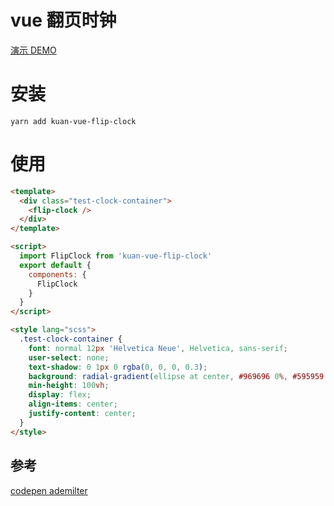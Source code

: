# vue 翻页时钟

[演示 DEMO](https://www.kuan1.top/kuan-vue-flip-clock/)

# 安装

```
yarn add kuan-vue-flip-clock
```

# 使用

```html
<template>
  <div class="test-clock-container">
    <flip-clock />
  </div>
</template>

<script>
  import FlipClock from 'kuan-vue-flip-clock'
  export default {
    components: {
      FlipClock
    }
  }
</script>

<style lang="scss">
  .test-clock-container {
    font: normal 12px 'Helvetica Neue', Helvetica, sans-serif;
    user-select: none;
    text-shadow: 0 1px 0 rgba(0, 0, 0, 0.3);
    background: radial-gradient(ellipse at center, #969696 0%, #595959 100%);
    min-height: 100vh;
    display: flex;
    align-items: center;
    justify-content: center;
  }
</style>
```

## 参考

[codepen ademilter](https://codepen.io/ademilter/pen/czIGo)
